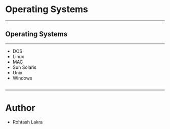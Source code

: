 # Operating Systems

--- 

## Operating Systems

---

- DOS
- Linux
- MAC
- Sun Solaris
- Unix
- Windows


## 


## 


---

# Author
- Rohtash Lakra
